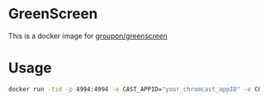 # GreenScreen
This is a docker image for [groupon/greenscreen](https://github.com/groupon/greenscreen)

# Usage
```bash
docker run -tid -p 4994:4994 -e CAST_APPID="your_chromcast_appID" -e COUCH_HOST="http://couchdb" -e COUCH_PORT="5984" -e COUCH_DB="gscreen" -e COUCH_USER="gscreen" -e COUCH_PASS="gscreen" fengal/greenscreen-alpine
```